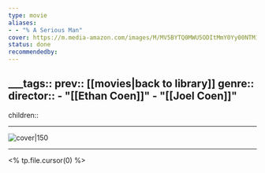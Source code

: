 ```yaml
---
type: movie
aliases:
- - "% A Serious Man"
cover: https://m.media-amazon.com/images/M/MV5BYTQ0MWU5ODItMmY0Yy00NTM1LWJjMmItMjg4MDgwMTE5YmY5XkEyXkFqcGc@._V1_SX300.jpg
status: done
recommendedby:
---
```

___tags:: prev:: [[movies|back to library]]
genre::
director:: - "[[Ethan Coen]]"  - "[[Joel Coen]]"
  -

children::
___
![cover|150](https://m.media-amazon.com/images/M/MV5BYTQ0MWU5ODItMmY0Yy00NTM1LWJjMmItMjg4MDgwMTE5YmY5XkEyXkFqcGc@._V1_SX300.jpg)
___
<% tp.file.cursor(0) %>
